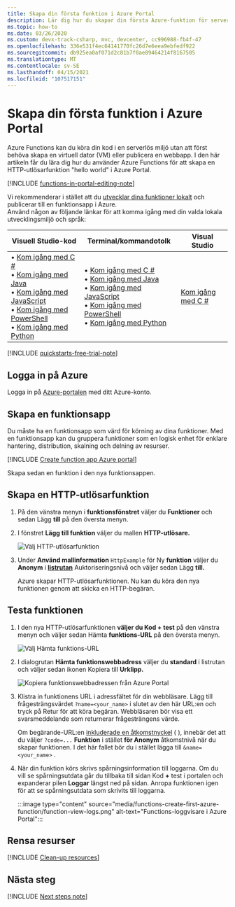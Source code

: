 ```yaml
---
title: Skapa din första funktion i Azure Portal
description: Lär dig hur du skapar din första Azure-funktion för serverfri körning i Azure Portal.
ms.topic: how-to
ms.date: 03/26/2020
ms.custom: devx-track-csharp, mvc, devcenter, cc996988-fb4f-47
ms.openlocfilehash: 336e531f4ec64141770fc26d7e6eea9ebfedf922
ms.sourcegitcommit: db925ea0af071d2c81b7f0ae89464214f8167505
ms.translationtype: MT
ms.contentlocale: sv-SE
ms.lasthandoff: 04/15/2021
ms.locfileid: "107517151"
---
```

# <a name="create-your-first-function-in-the-azure-portal"></a>Skapa din första funktion i Azure Portal

Azure Functions kan du köra din kod i en serverlös miljö utan att först behöva skapa en virtuell dator (VM) eller publicera en webbapp. I den här artikeln får du lära dig hur du använder Azure Functions för att skapa en HTTP-utlösarfunktion "hello world" i Azure Portal.

[!INCLUDE [functions-in-portal-editing-note](../../includes/functions-in-portal-editing-note.md)] 

Vi rekommenderar i stället att du [utvecklar dina funktioner lokalt](functions-develop-local.md) och publicerar till en funktionsapp i Azure.  
Använd någon av följande länkar för att komma igång med din valda lokala utvecklingsmiljö och språk:

| Visuell Studio-kod | Terminal/kommandotolk | Visual Studio |
| --- | --- | --- |
|  &bull;&nbsp;[Kom igång med C #](./create-first-function-vs-code-csharp.md)<br/>&bull;&nbsp;[Kom igång med Java](./create-first-function-vs-code-java.md)<br/>&bull;&nbsp;[Kom igång med JavaScript](./create-first-function-vs-code-node.md)<br/>&bull;&nbsp;[Kom igång med PowerShell](./create-first-function-vs-code-powershell.md)<br/>&bull;&nbsp;[Kom igång med Python](./create-first-function-vs-code-python.md) |&bull;&nbsp;[Kom igång med C #](./create-first-function-cli-csharp.md)<br/>&bull;&nbsp;[Kom igång med Java](./create-first-function-cli-java.md)<br/>&bull;&nbsp;[Kom igång med JavaScript](./create-first-function-cli-node.md)<br/>&bull;&nbsp;[Kom igång med PowerShell](./create-first-function-cli-powershell.md)<br/>&bull;&nbsp;[Kom igång med Python](./create-first-function-cli-python.md) | [Kom igång med C #](functions-create-your-first-function-visual-studio.md) |

[!INCLUDE [quickstarts-free-trial-note](../../includes/quickstarts-free-trial-note.md)]

## <a name="sign-in-to-azure"></a>Logga in på Azure

Logga in på [Azure-portalen](https://portal.azure.com) med ditt Azure-konto.

## <a name="create-a-function-app"></a>Skapa en funktionsapp

Du måste ha en funktionsapp som värd för körning av dina funktioner. Med en funktionsapp kan du gruppera funktioner som en logisk enhet för enklare hantering, distribution, skalning och delning av resurser.

[!INCLUDE [Create function app Azure portal](../../includes/functions-create-function-app-portal.md)]

Skapa sedan en funktion i den nya funktionsappen.

## <a name="create-an-http-trigger-function"></a><a name="create-function"></a>Skapa en HTTP-utlösarfunktion

1. På den vänstra menyn i **funktionsfönstret** väljer du **Funktioner** och sedan Lägg **till** på den översta menyn. 
 
1. I fönstret **Lägg till funktion** väljer du mallen **HTTP-utlösare.**

    ![Välj HTTP-utlösarfunktion](./media/functions-create-first-azure-function/function-app-select-http-trigger.png)

1. Under **Använd mallinformation** `HttpExample` för Ny **funktion** väljer du **Anonym** i **[listrutan](functions-bindings-http-webhook-trigger.md#authorization-keys)** Auktoriseringsnivå och väljer sedan Lägg **till.**

    Azure skapar HTTP-utlösarfunktionen. Nu kan du köra den nya funktionen genom att skicka en HTTP-begäran.

## <a name="test-the-function"></a>Testa funktionen

1. I den nya HTTP-utlösarfunktionen **väljer du Kod + test** på den vänstra menyn och väljer sedan Hämta **funktions-URL** på den översta menyn.

    ![Välj Hämta funktions-URL](./media/functions-create-first-azure-function/function-app-select-get-function-url.png)

1. I dialogrutan **Hämta funktionswebbadress** väljer du **standard** i listrutan och väljer sedan ikonen Kopiera till **Urklipp.** 

    ![Kopiera funktionswebbadressen från Azure Portal](./media/functions-create-first-azure-function/function-app-develop-tab-testing.png)

1. Klistra in funktionens URL i adressfältet för din webbläsare. Lägg till frågesträngsvärdet `?name=<your_name>` i slutet av den här URL:en och tryck på Retur för att köra begäran. Webbläsaren bör visa ett svarsmeddelande som returnerar frågesträngens värde. 

    Om begärande-URL:en [inkluderade en åtkomstnyckel](functions-bindings-http-webhook-trigger.md#authorization-keys) ( ), innebär det att du väljer `?code=...` **Funktion** i stället **för Anonym** åtkomstnivå när du skapar funktionen. I det här fallet bör du i stället lägga till `&name=<your_name>` .

1. När din funktion körs skrivs spårningsinformation till loggarna. Om du vill se spårningsutdata går du tillbaka till sidan Kod **+** test i portalen och expanderar pilen **Loggar** längst ned på sidan. Anropa funktionen igen för att se spårningsutdata som skrivits till loggarna. 

    :::image type="content" source="media/functions-create-first-azure-function/function-view-logs.png" alt-text="Functions-loggvisare i Azure Portal":::

## <a name="clean-up-resources"></a>Rensa resurser

[!INCLUDE [Clean-up resources](../../includes/functions-quickstart-cleanup.md)]

## <a name="next-steps"></a>Nästa steg

[!INCLUDE [Next steps note](../../includes/functions-quickstart-next-steps.md)]
